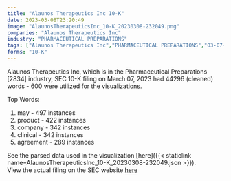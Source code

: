 ```yaml
---
title: "Alaunos Therapeutics Inc 10-K"
date: 2023-03-08T23:20:49
image: "AlaunosTherapeuticsInc_10-K_20230308-232049.png"
companies: "Alaunos Therapeutics Inc"
industry: "PHARMACEUTICAL PREPARATIONS"
tags: ["Alaunos Therapeutics Inc","PHARMACEUTICAL PREPARATIONS","03-07-2023","10-K"]
forms: "10-K"
---
```

Alaunos Therapeutics Inc, which is in the Pharmaceutical Preparations [2834] industry, SEC 10-K filing on March 07, 2023 had 44296 (cleaned) words - 600 were utilized for the visualizations.

Top Words:
1. may - 497 instances
2. product - 422 instances
3. company - 342 instances
4. clinical - 342 instances
5. agreement - 289 instances


See the parsed data used in the visualization [here]({{< staticlink name=AlaunosTherapeuticsInc_10-K_20230308-232049.json >}}).  
View the actual filing on the SEC website [here](https://www.sec.gov/Archives/edgar/data/1107421/0000950170-23-006377.txt)